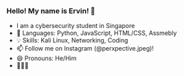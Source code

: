 ### Hello! My name is Ervin! 👋

- I am a cybersecurity student in Singapore
- 🌱 Languages: Python, JavaScript, HTML/CSS, Assmebly
- 💡 Skills: Kali Linux, Networking, Coding
- 📫 Follow me on Instagram (@perxpective.jpeg)!
- 😄 Pronouns: He/Him
- 🖤🤍💜
